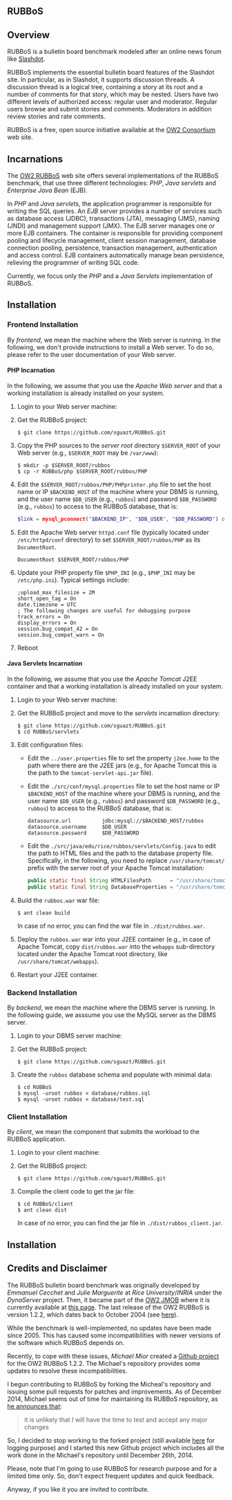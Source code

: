 RUBBoS
------

## Overview

RUBBoS is a bulletin board benchmark modeled after an online news forum like [Slashdot](http://slashdot.org).

RUBBoS implements the essential bulletin board features of the Slashdot site.
In particular, as in Slashdot, it supports discussion threads.
A discussion thread is a logical tree, containing a story at its root and a number of comments for that story, which may be nested.
Users have two different levels of authorized access: regular user and moderator.
Regular users browse and submit stories and comments.
Moderators in addition review stories and rate comments.

RUBBoS is a free, open source initiative available at the [OW2 Consortium](http://jmob.ow2.org/rubbos.html) web site.

## Incarnations

The [OW2 RUBBoS](http://rubbos.ow2.org) web site offers several implementations of the RUBBoS benchmark, that use three different technologies: *PHP*, *Java servlets* and *Enterprise Java Bean* (EJB).

In *PHP* and *Java servlets*, the application programmer is responsible for writing the SQL queries.
An *EJB* server provides a number of services such as database access (JDBC), transactions (JTA), messaging (JMS), naming (JNDI) and management support (JMX).
The EJB server manages one or more EJB containers.
The container is responsible for providing component pooling and lifecycle management, client session management, database connection pooling, persistence, transaction management, authentication and access control.
EJB containers automatically manage bean persistence, relieving the programmer of writing SQL code.

Currently, we focus only the *PHP* and a *Java Servlets* implementation of RUBBoS.


## Installation

### Frontend Installation

By *frontend*, we mean the machine where the Web server is running.
In the following, we don't provide instructions to install a Web server.
To do so, please refer to the user documentation of your Web server.

#### PHP Incarnation

In the following, we assume that you use the *Apache Web server* and that a working installation is already installed on your system.

1. Login to your Web server machine:

2. Get the RUBBoS project:

    ```shell
    $ git clone https://github.com/sguazt/RUBBoS.git
    ```

3. Copy the PHP sources to the *server root* directory `$SERVER_ROOT` of your Web server (e.g., `$SERVER_ROOT` may be `/var/www`):

    ```shell
    $ mkdir -p $SERVER_ROOT/rubbos
    $ cp -r RUBBoS/php $SERVER_ROOT/rubbos/PHP
    ```

4. Edit the `$SERVER_ROOT/rubbos/PHP/PHPprinter.php` file to set the host name or IP `$BACKEND_HOST` of the machine where your DBMS is running, and the user name `$DB_USER` (e.g., `rubbos`) and password `$DB_PASSWORD` (e.g., `rubbos`) to access to the RUBBoS database, that is:

    ```php
    $link = mysql_pconnect("$BACKEND_IP", "$DB_USER", "$DB_PASSWORD") or die ("ERROR: Could not connect to database");
    ```

5. Edit the Apache Web server `httpd.conf` file (typically located under `/etc/httpd/conf` directory) to set `$SERVER_ROOT/rubbos/PHP` as its `DocumentRoot`.

    ```
    DocumentRoot $SERVER_ROOT/rubbos/PHP
    ```

6. Update your PHP property file `$PHP_INI` (e.g., `$PHP_INI` may be `/etc/php.ini`). Typical settings include:

    ```
    ;upload_max_filesize = 2M
    short_open_tag = On
    date.timezone = UTC
    ; The following changes are useful for debugging purpose
    track_errors = On
    display_errors = On
    session.bug_compat_42 = On
    session.bug_compat_warn = On
    ```

7. Reboot

#### Java Servlets Incarnation

In the following, we assume that you use the *Apache Tomcat* J2EE container and that a working installation is already installed on your system.

1. Login to your Web server machine:

2. Get the RUBBoS project and move to the *servlets* incarnation directory:

    ```shell
    $ git clone https://github.com/sguazt/RUBBoS.git
    $ cd RUBBoS/servlets
    ```

3. Edit configuration files:
    - Edit the `../user.properties` file to set the property `j2ee.home` to the path where there are the J2EE jars (e.g., for Apache Tomcat this is the path to the `tomcat-servlet-api.jar` file).
    - Edit the `./src/conf/mysql.properties` file to set the host name or IP `$BACKEND_HOST` of the machine where your DBMS is running, and the user name `$DB_USER` (e.g., `rubbos`) and password `$DB_PASSWORD` (e.g., `rubbos`) to access to the RUBBoS database, that is:

        ```
        datasource.url          jdbc:mysql://$BACKEND_HOST/rubbos
        datasource.username     $DB_USER
        datasource.password     $DB_PASSWORD
        ```

    - Edit the `./src/java/edu/rice/rubbos/servlets/Config.java` to edit the path to HTML files and the path to the database property file. Specifically, in the following, you need to replace  `/usr/share/tomcat/` prefix with the server root of your Apache Tomcat installation:

        ```java
        public static final String HTMLFilesPath      = "/usr/share/tomcat/webapps/rubbos";
        public static final String DatabaseProperties = "/usr/share/tomcat/webapps/rubbos/WEB-INF/classes/META-INF/mysql.properties";
        ```

4. Build the `rubbos.war` war file:

    ```shell
    $ ant clean build
    ```

   In case of no error, you can find the war file in `./dist/rubbos.war`.

5. Deploy the `rubbos.war` war into your J2EE container (e.g., in case of Apache Tomcat, copy `dist/rubbos.war` into the `webapps` sub-directory located under the Apache Tomcat root directory, like `/usr/share/tomcat/webapps`).

6. Restart your J2EE container.

### Backend Installation

By *backend*, we mean the machine where the DBMS server is running.
In the following guide, we asssume you use the MySQL server as the DBMS server.

1. Login to your DBMS server machine:

2. Get the RUBBoS project:

    ```shell
    $ git clone https://github.com/sguazt/RUBBoS.git
    ```

3. Create the `rubbos` database schema and populate with minimal data:

    ```shell
    $ cd RUBBoS
    $ mysql -uroot rubbos < database/rubbos.sql
    $ mysql -uroot rubbos < database/test.sql
    ```

### Client Installation

By *client*, we mean the component that submits the workload to the RUBBoS application.

1. Login to your client machine:

2. Get the RUBBoS project:

    ```shell
    $ git clone https://github.com/sguazt/RUBBoS.git
    ```

3. Compile the client code to get the jar file:

    ```shell
    $ cd RUBBoS/client
    $ ant clean dist
    ```

   In case of no error, you can find the jar file in `./dist/rubbos_client.jar`.

## Installation

## Credits and Disclaimer

The RUBBoS bulletin board benchmark was originally developed by *Emmanuel Cecchet* and *Julie Marguerite* at *Rice University*/*INRIA* under the *DynaServer* project.
Then, it became part of the [OW2 JMOB](http://jmob.ow2.org) where it is currently available at [this page](http://jmob.ow2.org/rubbos.html).
The last release of the OW2 RUBBoS is version 1.2.2, which dates back to October 2004 (see [here](http://forge.ow2.org/projects/rubbos/rubbos/)).

While the benchmark is well-implemented, no updates have been made since 2005.
This has caused some incompatibilities with newer versions of the software which RUBBoS depends on.

Recently, to cope with these issues, *Michael Mior* created a [Github project](https://github.com/michaelmior/RUBBoS) for the OW2 RUBBoS 1.2.2.
The Michael's repository provides some updates to resolve these incompatibilities.

I begun contributing to RUBBoS by forking the Micheal's repository and issuing some pull requests for patches and improvements.
As of December 2014, Michael seems out of time for maintaining its RUBBoS repository, as [he announces that](https://github.com/michaelmior/RUBBoS/blob/master/CONTRIBUTING.md):

> it is unlikely that I will have the time to test and accept any major changes

So, I decided to stop working to the forked project (still available [here](https://github.com/sguazt/RUBBoS_fork_of_michaelmior) for logging purpose) and I started this new Github project which includes all the work done in the Michael's repository until December 26th, 2014.

Please, note that I'm going to use RUBBoS for research purpose and for a limited time only.
So, don't expect frequent updates and quick feedback.

Anyway, if you like it you are invited to contribute.

